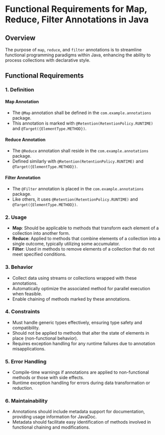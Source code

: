 # Functional Requirements for Map, Reduce, Filter Annotations in Java

## Overview
The purpose of `map`, `reduce`, and `filter` annotations is to streamline functional programming paradigms within Java, enhancing the ability to process collections with declarative style.

## Functional Requirements

### 1. Definition
#### Map Annotation
- The `@Map` annotation shall be defined in the `com.example.annotations` package.
- This annotation is marked with `@Retention(RetentionPolicy.RUNTIME)` and `@Target({ElementType.METHOD})`.

#### Reduce Annotation
- The `@Reduce` annotation shall reside in the `com.example.annotations` package.
- Defined similarly with `@Retention(RetentionPolicy.RUNTIME)` and `@Target({ElementType.METHOD})`.

#### Filter Annotation
- The `@Filter` annotation is placed in the `com.example.annotations` package.
- Like others, it uses `@Retention(RetentionPolicy.RUNTIME)` and `@Target({ElementType.METHOD})`.

### 2. Usage
- **Map**: Should be applicable to methods that transform each element of a collection into another form.
- **Reduce**: Applied to methods that combine elements of a collection into a single outcome, typically utilizing some accumulator.
- **Filter**: Used in methods to remove elements of a collection that do not meet specified conditions.

### 3. Behavior
- Collect data using streams or collections wrapped with these annotations.
- Automatically optimize the associated method for parallel execution when feasible.
- Enable chaining of methods marked by these annotations.

### 4. Constraints
- Must handle generic types effectively, ensuring type safety and compatibility.
- Should not be applied to methods that alter the state of elements in place (non-functional behavior).
- Requires exception handling for any runtime failures due to annotation misapplications.

### 5. Error Handling
- Compile-time warnings if annotations are applied to non-functional methods or those with side effects.
- Runtime exception handling for errors during data transformation or reduction.

### 6. Maintainability
- Annotations should include metadata support for documentation, providing usage information for JavaDoc.
- Metadata should facilitate easy identification of methods involved in functional chaining and modifications.